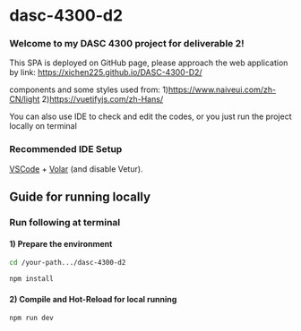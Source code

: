 # dasc-4300-d2

### Welcome to my DASC 4300 project for deliverable 2!
This SPA is deployed on GitHub page, please
approach the web application by link: https://xichen225.github.io/DASC-4300-D2/


components and some styles used from:
1)https://www.naiveui.com/zh-CN/light
2)https://vuetifyjs.com/zh-Hans/

You can also use IDE to check and edit the codes,
or you just run the project locally on terminal

### Recommended IDE Setup

[VSCode](https://code.visualstudio.com/) + [Volar](https://marketplace.visualstudio.com/items?itemName=Vue.volar) (and disable Vetur).


## Guide for running locally
### Run following at terminal

#### 1) Prepare the environment
```sh
cd /your-path.../dasc-4300-d2
```

```sh
npm install
```

#### 2) Compile and Hot-Reload for local running

```sh
npm run dev
```
